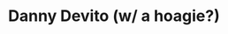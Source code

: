 ---
pid: CH574
title: Danny Devito (w/ a hoagie?)
location_transcription: passyunk square
zipcode: '19147'
outside_phl: 
neighborhood: Queen Village,Bella Vista,Pennsport,Italian Market
age: '22'
age_range: 20-29
instagram: 
image_file_name: CH_574.jpg
proposal_transcription: 
topic: Figure,Food,Philadelphia,Pop Culture
topic_summary: 0, 0, 0, 0
type: Other No Form
keywords_other: Danny DeVito, It's Always Sunny in Philadelphia, Hoagie
credit: Marisa
image_labels: 
twitter: 
facebook: 
permalink: "/monuments/ch574/"
layout: item-page
---